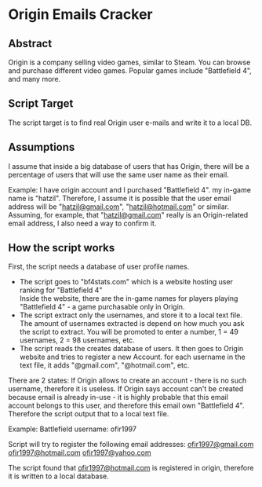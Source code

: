 # Origin Emails Cracker

## Abstract
Origin is a company selling video games, similar to Steam. You can browse and purchase different
video games. Popular games include "Battlefield 4", and many more.

## Script Target
The script target is to find real Origin user e-mails and write it to a local DB. </br>

## Assumptions
I assume that inside a big database of users that has Origin,
there will be a percentage of users that will use the same user name as their email. </br>

Example: I have origin account and I purchased "Battlefield 4". my in-game name is "hatzil".
Therefore, I assume it is possible that the user email address will be "hatzil@gmail.com", "hatzil@hotmail.com" or similar.
</br>
Assuming, for example, that "hatzil@gmail.com" really is an Origin-related email address, I also need a way to confirm it.

## How the script works
First, the script needs a database of user profile names.
* The script goes to "bf4stats.com" which is a website hosting user ranking for "Battlefield 4" </br>
Inside the website, there are the in-game names for players playing "Battlefield 4" - a game purchasable only in Origin. </br>
* The script extract only the usernames, and store it to a local text file. The amount of usernames extracted is depend on how much you ask the script to extract. You will be promoted to enter a number, 1 = 49 usernames, 2 = 98 usernames, etc.
* The script reads the creates database of users. It then goes to Origin website and tries to register a new Account.
for each username in the text file, it adds "@gmail.com", "@hotmail.com", etc.

There are 2 states:
If Origin allows to create an account - there is no such username, therefore it is useless.
If Origin says account can't be created because email is already in-use - it is highly probable that this email account belongs to this user, and therefore this email own "Battlefield 4". Therefore the script output that to a local text file.

Example:
Battlefield username: ofir1997

Script will try to register the following email addresses:
ofir1997@gmail.com
ofir1997@hotmail.com
ofir1997@yahoo.com

The script found that ofir1997@hotmail.com is registered in origin, therefore it is written to a local database.



